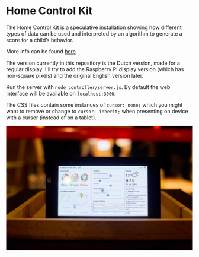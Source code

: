 # Home Control Kit #

The Home Control Kit is a speculative installation showing how different
types of data can be used and interpreted by an algorithm to generate a
score for a child’s behavior.

More info can be found [here](https://jaspervanloenen.com/home-control-kit/)

The version currently in this repository is the Dutch version, made for a
regular display. I'll try to add the Raspberry Pi display version (which has
non-square pixels) and the original English version later.

Run the server with ```node controller/server.js```. By default the web
interface will be available on ```localhost:3000```.

The CSS files contain some instances of ```cursor: none;``` which you
might want to remove or change to ```cursor: inherit;``` when presenting on
device with a cursor (instead of on a tablet).

![Home Control Kit](img.jpg)
